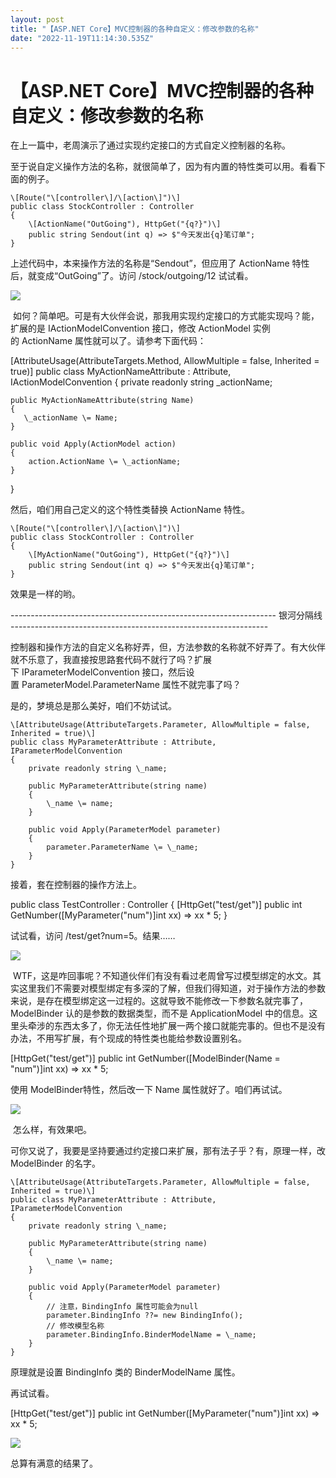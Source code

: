 ```yaml
---
layout: post
title: "【ASP.NET Core】MVC控制器的各种自定义：修改参数的名称"
date: "2022-11-19T11:14:30.535Z"
---
```

【ASP.NET Core】MVC控制器的各种自定义：修改参数的名称
==================================

在上一篇中，老周演示了通过实现约定接口的方式自定义控制器的名称。

至于说自定义操作方法的名称，就很简单了，因为有内置的特性类可以用。看看下面的例子。

    \[Route("\[controller\]/\[action\]")\]
    public class StockController : Controller
    {
        \[ActionName("OutGoing"), HttpGet("{q?}")\]
        public string Sendout(int q) => $"今天发出{q}笔订单";
    }

上述代码中，本来操作方法的名称是“Sendout”，但应用了 ActionName 特性后，就变成“OutGoing”了。访问 /stock/outgoing/12 试试看。

![](https://img2022.cnblogs.com/blog/367389/202211/367389-20221119100902158-522938973.png)

 如何？简单吧。可是有大伙伴会说，那我用实现约定接口的方式能实现吗？能，扩展的是 IActionModelConvention 接口，修改 ActionModel 实例的 ActionName 属性就可以了。请参考下面代码：

\[AttributeUsage(AttributeTargets.Method, AllowMultiple = false, Inherited = true)\]
public class MyActionNameAttribute : Attribute, IActionModelConvention
{
    private readonly string \_actionName;

    public MyActionNameAttribute(string Name)
    {
       \_actionName \= Name;
    }

    public void Apply(ActionModel action)
    {
        action.ActionName \= \_actionName;
    }
}

然后，咱们用自己定义的这个特性类替换 ActionName 特性。

    \[Route("\[controller\]/\[action\]")\]
    public class StockController : Controller
    {
        \[MyActionName("OutGoing"), HttpGet("{q?}")\]
        public string Sendout(int q) => $"今天发出{q}笔订单";
    }

效果是一样的哟。

\------------------------------------------------------------------ 银河分隔线 ----------------------------------------------------------------

控制器和操作方法的自定义名称好弄，但，方法参数的名称就不好弄了。有大伙伴就不乐意了，我直接按思路套代码不就行了吗？扩展下 IParameterModelConvention 接口，然后设置 ParameterModel.ParameterName 属性不就完事了吗？

是的，梦境总是那么美好，咱们不妨试试。

    \[AttributeUsage(AttributeTargets.Parameter, AllowMultiple = false, Inherited = true)\]
    public class MyParameterAttribute : Attribute, IParameterModelConvention
    {
        private readonly string \_name;

        public MyParameterAttribute(string name)
        {
            \_name \= name;
        }

        public void Apply(ParameterModel parameter)
        {
            parameter.ParameterName \= \_name;
        }
    }

接着，套在控制器的操作方法上。

public class TestController : Controller
{
    \[HttpGet("test/get")\]
    public int GetNumber(\[MyParameter("num")\]int xx) => xx \* 5;
}

试试看，访问 /test/get?num=5。结果……

![](https://img2022.cnblogs.com/blog/367389/202211/367389-20221119102534486-1055355651.png)

 WTF，这是咋回事呢？不知道伙伴们有没有看过老周曾写过模型绑定的水文。其实这里我们不需要对模型绑定有多深的了解，但我们得知道，对于操作方法的参数来说，是存在模型绑定这一过程的。这就导致不能修改一下参数名就完事了，ModelBinder 认的是参数的数据类型，而不是 ApplicationModel 中的信息。这里头牵涉的东西太多了，你无法任性地扩展一两个接口就能完事的。但也不是没有办法，不用写扩展，有个现成的特性类也能给参数设置别名。

   \[HttpGet("test/get")\]
   public int GetNumber(\[ModelBinder(Name = "num")\]int xx) => xx \* 5;

使用 ModelBinder特性，然后改一下 Name 属性就好了。咱们再试试。

![](https://img2022.cnblogs.com/blog/367389/202211/367389-20221119103506196-1098136820.png)

 怎么样，有效果吧。

可你又说了，我要是坚持要通过约定接口来扩展，那有法子乎？有，原理一样，改 ModelBinder 的名字。

    \[AttributeUsage(AttributeTargets.Parameter, AllowMultiple = false, Inherited = true)\]
    public class MyParameterAttribute : Attribute, IParameterModelConvention
    {
        private readonly string \_name;

        public MyParameterAttribute(string name)
        {
            \_name \= name;
        }

        public void Apply(ParameterModel parameter)
        {
            // 注意，BindingInfo 属性可能会为null
            parameter.BindingInfo ??= new BindingInfo();
            // 修改模型名称
            parameter.BindingInfo.BinderModelName = \_name;
        }
    }

原理就是设置 BindingInfo 类的 BinderModelName 属性。

再试试看。

\[HttpGet("test/get")\]
public int GetNumber(\[MyParameter("num")\]int xx) => xx \* 5;

![](https://img2022.cnblogs.com/blog/367389/202211/367389-20221119104111601-1344326412.png)

总算有满意的结果了。